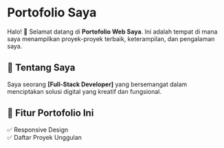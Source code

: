 # **Portofolio Saya**

Halo! 👋 Selamat datang di **Portofolio Web Saya**. Ini adalah tempat di mana saya menampilkan proyek-proyek terbaik, keterampilan, dan pengalaman saya.

## **📌 Tentang Saya**

Saya seorang **[Full-Stack Developer]** yang bersemangat dalam menciptakan solusi digital yang kreatif dan fungsional.

## **🚀 Fitur Portofolio Ini**

✅ Responsive Design  
✅ Daftar Proyek Unggulan  
